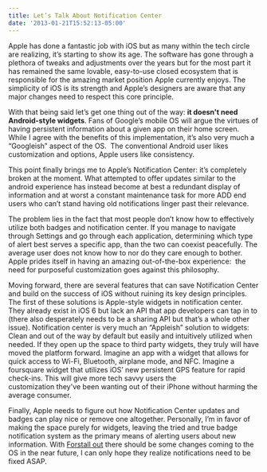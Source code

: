 ```yaml
---
title: Let’s Talk About Notification Center
date: '2013-01-21T15:52:13-05:00'
---
```

Apple has done a fantastic job with iOS but as many within the tech circle are realizing, it’s starting to show its age. The software has gone through a plethora of tweaks and adjustments over the years but for the most part it has remained the same lovable, easy-to-use closed ecosystem that is responsible for the amazing market position Apple currently enjoys. The simplicity of iOS is its strength and Apple’s designers are aware that any major changes need to respect this core principle.

With that being said let’s get one thing out of the way: **it doesn't need Android-style widgets**. Fans of Google’s mobile OS will argue the virtues of having persistent information about a given app on their home screen. While I agree with the benefits of this implementation, it’s also very much a “Googleish” aspect of the OS.  The conventional Android user likes customization and options, Apple users like consistency.

This point finally brings me to Apple’s Notification Center: it’s completely broken at the moment. What attempted to offer updates similar to the android experience has instead become at best a redundant display of information and at worst a constant maintenance task for more ADD end users who can’t stand having old notifications linger past their relevance.

The problem lies in the fact that most people don’t know how to effectively utilize both badges and notification center. If you manage to navigate through Settings and go through each application, determining which type of alert best serves a specific app, than the two can coexist peacefully. The average user does not know how to nor do they care enough to bother. Apple prides itself in having an amazing out-of-the-box experience:  the need for purposeful customization goes against this philosophy.

Moving forward, there are several features that can save Notification Center and build on the success of iOS without ruining its key design principles. The first of these solutions is Apple-style widgets in notification center. They already exist in iOS 6 but lack an API that app developers can tap in to (there also desperately needs to be a sharing API but that’s a whole other issue). Notification center is very much an “Appleish” solution to widgets: Clean and out of the way by default but easily and intuitively utilized when needed. If they open up the space to third party widgets, they truly will have moved the platform forward. Imagine an app with a widget that allows for quick access to Wi-Fi, Bluetooth, airplane mode, and NFC. Imagine a foursquare widget that utilizes iOS’ new persistent GPS feature for rapid check-ins. This will give more tech savvy users the customization they've been wanting out of their iPhone without harming the average consumer.

Finally, Apple needs to figure out how Notification Center updates and badges can play nice or remove one altogether. Personally, I’m in favor of making the space purely for widgets, leaving the tried and true badge notification system as the primary means of alerting users about new information. With [Forstall out](http://www.cnn.com/2012/10/29/tech/mobile/forstall-leaving-apple/index.html) there should be some changes coming to the OS in the near future, I can only hope they realize notifications need to be fixed ASAP.
